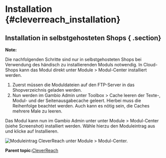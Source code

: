 # Installation {#cleverreach_installation}

## Installation in selbstgehosteten Shops { .section}

**Note:**

Die nachfolgenden Schritte sind nur in selbstgehosteten Shops bei Verwendung des händisch zu installierenden Moduls notwendig. In Cloud-Shops kann das Modul direkt unter Module \> Modul-Center installiert werden.

1.  Zuerst müssen die Moduldateien auf den FTP-Server in das Shopverzeichnis geladen werden.
2.  Nun werden im Gambio Admin unter Toolbox \> Cache leeren der Texte-, Modul- und der Seitenausgabecache geleert. Hierbei muss die Reihenfolge beachtet werden. Auch kann es nötig sein, die Caches mehrere Male zu leeren.

Das Modul kann nun im Gambio Admin unter unter Module \> Modul-Center \(siehe Screenshot\) installiert werden. Wähle hierzu den Moduleintrag aus und klicke auf Installieren.

![](Bilder/cleverreach/CR_001.png "Moduleintrag CleverReach unter
        Module > Modul-Center.")

**Parent topic:**[CleverReach](7_4_25_CleverReach.md)

